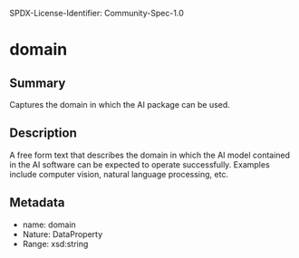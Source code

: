 SPDX-License-Identifier: Community-Spec-1.0

# domain

## Summary

Captures the domain in which the AI package can be used.

## Description

A free form text that describes the domain in which the AI model contained in the AI software
can be expected to operate successfully. Examples include computer vision, natural language processing, etc.

## Metadata

- name: domain
- Nature: DataProperty
- Range: xsd:string
